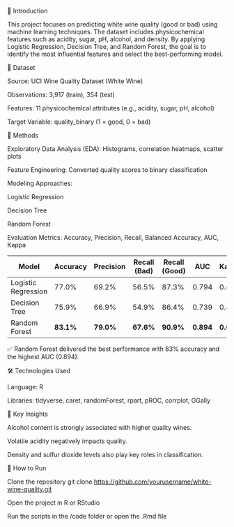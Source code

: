 📌 Introduction

This project focuses on predicting white wine quality (good or bad) using machine learning techniques.
The dataset includes physicochemical features such as acidity, sugar, pH, alcohol, and density.
By applying Logistic Regression, Decision Tree, and Random Forest, the goal is to identify the most influential features and select the best-performing model.

📂 Dataset

Source: UCI Wine Quality Dataset (White Wine)

Observations: 3,917 (train), 354 (test)

Features: 11 physicochemical attributes (e.g., acidity, sugar, pH, alcohol)

Target Variable: quality_binary (1 = good, 0 = bad)

🔬 Methods

Exploratory Data Analysis (EDA): Histograms, correlation heatmaps, scatter plots

Feature Engineering: Converted quality scores to binary classification

Modeling Approaches:

Logistic Regression

Decision Tree

Random Forest

Evaluation Metrics: Accuracy, Precision, Recall, Balanced Accuracy, AUC, Kappa

| Model               | Accuracy  | Precision | Recall (Bad) | Recall (Good) | AUC       | Kappa     |
| ------------------- | --------- | --------- | ------------ | ------------- | --------- | --------- |
| Logistic Regression | 77.0%     | 69.2%     | 56.5%        | 87.3%         | 0.794     | 0.459     |
| Decision Tree       | 75.9%     | 66.9%     | 54.9%        | 86.4%         | 0.739     | 0.432     |
| Random Forest       | **83.1%** | **79.0%** | **67.6%**    | **90.9%**     | **0.894** | **0.607** |


✅ Random Forest delivered the best performance with 83% accuracy and the highest AUC (0.894).

🛠️ Technologies Used

Language: R

Libraries: tidyverse, caret, randomForest, rpart, pROC, corrplot, GGally

📌 Key Insights

Alcohol content is strongly associated with higher quality wines.

Volatile acidity negatively impacts quality.

Density and sulfur dioxide levels also play key roles in classification.

🚀 How to Run

Clone the repository
git clone https://github.com/yourusername/white-wine-quality.git

Open the project in R or RStudio

Run the scripts in the /code folder or open the .Rmd file

